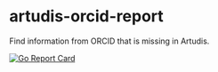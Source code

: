 # artudis-orcid-report
Find information from ORCID that is missing in Artudis.

[![Go Report Card](https://goreportcard.com/badge/github.com/artudis-utils/artudis-orcid-report)](https://goreportcard.com/report/github.com/artudis-utils/artudis-orcid-report)

